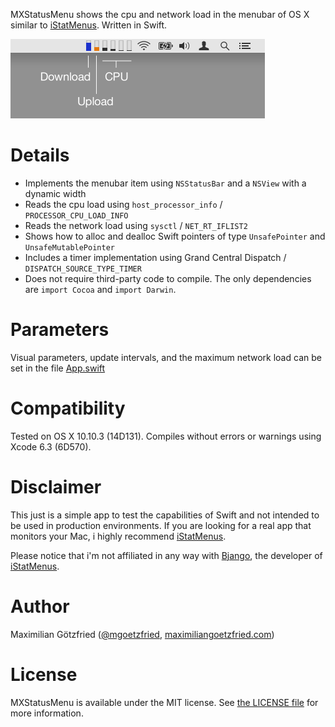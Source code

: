 MXStatusMenu shows the cpu and network load in the menubar of OS X similar to [iStatMenus](http://bjango.com/mac/istatmenus/). Written in Swift.

<img src=MXStatusMenu.png width=407 height=127 alt="Screenshot of MXStatusMenu"/>

# Details

* Implements the menubar item using `NSStatusBar` and a `NSView` with a dynamic width
* Reads the cpu load using `host_processor_info` / `PROCESSOR_CPU_LOAD_INFO`
* Reads the network load using `sysctl` / `NET_RT_IFLIST2`
* Shows how to alloc and dealloc Swift pointers of type `UnsafePointer` and `UnsafeMutablePointer`
* Includes a timer implementation using Grand Central Dispatch / `DISPATCH_SOURCE_TYPE_TIMER`
* Does not require third-party code to compile. The only dependencies are `import Cocoa` and `import Darwin`.

# Parameters

Visual parameters, update intervals, and the maximum network load can be set in the file [App.swift](./MXStatusMenu/App.swift)

# Compatibility

Tested on OS X 10.10.3 (14D131). Compiles without errors or warnings using Xcode 6.3 (6D570).

# Disclaimer

This just is a simple app to test the capabilities of Swift and not intended to be used in production environments. If you are looking for a real app that monitors your Mac, i highly recommend [iStatMenus](http://bjango.com/mac/istatmenus/).

Please notice that i'm not affiliated in any way with [Bjango](http://bjango.com), the developer of [iStatMenus](http://bjango.com/mac/istatmenus/).

# Author

Maximilian Götzfried ([@mgoetzfried](https://twitter.com/mgoetzfried), [maximiliangoetzfried.com](http://www.maximiliangoetzfried.com))

# License

MXStatusMenu is available under the MIT license. See [the LICENSE file](./LICENSE.txt) for more information.
